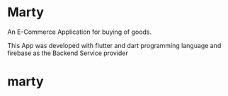 # Marty

An E-Commerce Application for buying of goods.

This App was developed with flutter and dart programming language and firebase as the Backend
Service provider

# marty

